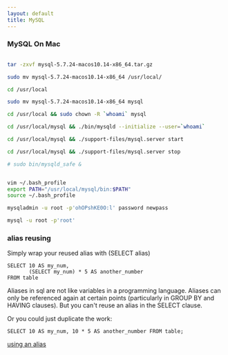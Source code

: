 ```yaml
---
layout: default
title: MySQL
---
```


### MySQL On Mac

```bash

tar -zxvf mysql-5.7.24-macos10.14-x86_64.tar.gz

sudo mv mysql-5.7.24-macos10.14-x86_64 /usr/local/

cd /usr/local

sudo mv mysql-5.7.24-macos10.14-x86_64 mysql

cd /usr/local && sudo chown -R `whoami` mysql

cd /usr/local/mysql && ./bin/mysqld --initialize --user=`whoami`

cd /usr/local/mysql && ./support-files/mysql.server start

cd /usr/local/mysql && ./support-files/mysql.server stop

# sudo bin/mysqld_safe &


vim ~/.bash_profile
export PATH="/usr/local/mysql/bin:$PATH"
source ~/.bash_profile

mysqladmin -u root -p'ohOPshKE0O:l' password newpass

mysql -u root -p'root'


```


### alias reusing

Simply wrap your reused alias with (SELECT alias)

    SELECT 10 AS my_num, 
           (SELECT my_num) * 5 AS another_number
    FROM table

Aliases in sql are not like variables in a programming language. Aliases can only be referenced again at certain points (particularly in GROUP BY and HAVING clauses). But you can't reuse an alias in the SELECT clause. 

Or you could just duplicate the work:

    SELECT 10 AS my_num, 10 * 5 AS another_number FROM table;

[using an alias](http://stackoverflow.com/questions/2077475/using-an-alias-in-sql-calculations)
